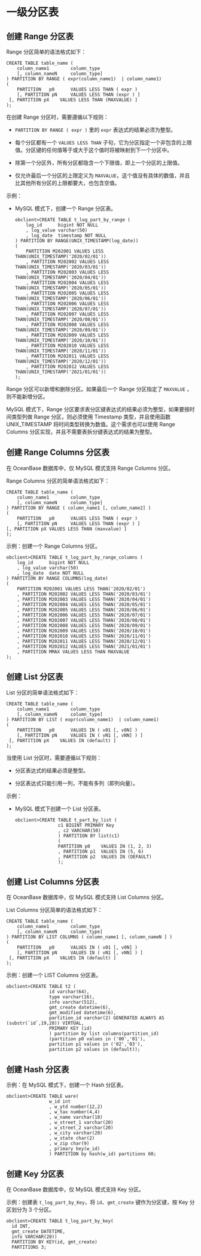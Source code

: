 一级分区表 
==========================



创建 Range 分区表 
---------------------------------

Range 分区简单的语法格式如下：

    CREATE TABLE table_name (
        column_name1        column_type
        [, column_nameN     column_type]
    ) PARTITION BY RANGE ( expr(column_name1)  | column_name1)
    (
        PARTITION   p0      VALUES LESS THAN ( expr )
        [, PARTITION pN     VALUES LESS THAN (expr ) ]
     [, PARTITION pX    VALUES LESS THAN (MAXVALUE) ]
    );



在创建 Range 分区时，需要遵循以下规则：

* `PARTITION BY RANGE ( expr )` 里的 `expr` 表达式的结果必须为整型。

  

* 每个分区都有一个 `VALUES LESS THAN` 子句，它为分区指定一个非包含的上限值。分区键的任何值等于或大于这个值时将被映射到下一个分区中。

  

* 除第一个分区外，所有分区都隐含一个下限值，即上一个分区的上限值。

  

* 仅允许最后一个分区的上限定义为 `MAXVALUE`，这个值没有具体的数值，并且比其他所有分区的上限都要大，也包含空值。

  




示例：

* MySQL 模式下，创建一个 Range 分区表。

      obclient>CREATE TABLE t_log_part_by_range (
          log_id      bigint NOT NULL 
          , log_value varchar(50)
          , log_date  timestamp NOT NULL  
      ) PARTITION BY RANGE(UNIX_TIMESTAMP(log_date)) 
      (
          PARTITION M202001 VALUES LESS THAN(UNIX_TIMESTAMP('2020/02/01'))
          , PARTITION M202002 VALUES LESS THAN(UNIX_TIMESTAMP('2020/03/01'))
          , PARTITION M202003 VALUES LESS THAN(UNIX_TIMESTAMP('2020/04/01'))
          , PARTITION M202004 VALUES LESS THAN(UNIX_TIMESTAMP('2020/05/01'))
          , PARTITION M202005 VALUES LESS THAN(UNIX_TIMESTAMP('2020/06/01'))
          , PARTITION M202006 VALUES LESS THAN(UNIX_TIMESTAMP('2020/07/01'))
          , PARTITION M202007 VALUES LESS THAN(UNIX_TIMESTAMP('2020/08/01'))
          , PARTITION M202008 VALUES LESS THAN(UNIX_TIMESTAMP('2020/09/01'))
          , PARTITION M202009 VALUES LESS THAN(UNIX_TIMESTAMP('2020/10/01'))
          , PARTITION M202010 VALUES LESS THAN(UNIX_TIMESTAMP('2020/11/01'))
          , PARTITION M202011 VALUES LESS THAN(UNIX_TIMESTAMP('2020/12/01'))
          , PARTITION M202012 VALUES LESS THAN(UNIX_TIMESTAMP('2021/01/01'))
      );

  




Range 分区可以新增和删除分区。如果最后一个 Range 分区指定了 `MAXVALUE` ，则不能新增分区。

MySQL 模式下，Range 分区要求表分区键表达式的结果必须为整型，如果要按时间类型列做 Range 分区，则必须使用 Timestamp 类型，并且使用函数 UNIX_TIMESTAMP 将时间类型转换为数值。这个需求也可以使用 Range Columns 分区实现，并且不需要表拆分键表达式的结果为整型。

创建 Range Columns 分区表 
-----------------------------------------

在 OceanBase 数据库中，仅 MySQL 模式支持 Range Columns 分区。

Range Columns 分区的简单语法格式如下：

    CREATE TABLE table_name (
        column_name1        column_type
        [, column_nameN     column_type]
    ) PARTITION BY RANGE ( column_name1 [, column_name2] )
    (
        PARTITION   p0      VALUES LESS THAN ( expr )
        [, PARTITION pN     VALUES LESS THAN (expr ) ]
    [, PARTITION pX VALUES LESS THAN (maxvalue) ]
    );



示例：创建一个 Range Columns 分区。

    obclient>CREATE TABLE t_log_part_by_range_columns (
        log_id      bigint NOT NULL 
        , log_value varchar(50)
        , log_date  date NOT NULL  
    ) PARTITION BY RANGE COLUMNS(log_date) 
    (
        PARTITION M202001 VALUES LESS THAN('2020/02/01')
        , PARTITION M202002 VALUES LESS THAN('2020/03/01')
        , PARTITION M202003 VALUES LESS THAN('2020/04/01')
        , PARTITION M202004 VALUES LESS THAN('2020/05/01')
        , PARTITION M202005 VALUES LESS THAN('2020/06/01')
        , PARTITION M202006 VALUES LESS THAN('2020/07/01')
        , PARTITION M202007 VALUES LESS THAN('2020/08/01')
        , PARTITION M202008 VALUES LESS THAN('2020/09/01')
        , PARTITION M202009 VALUES LESS THAN('2020/10/01')
        , PARTITION M202010 VALUES LESS THAN('2020/11/01')
        , PARTITION M202011 VALUES LESS THAN('2020/12/01')
        , PARTITION M202012 VALUES LESS THAN('2021/01/01')
        , PARTITION MMAX VALUES LESS THAN MAXVALUE
    );



创建 List 分区表 
--------------------------------

List 分区的简单语法格式如下：

    CREATE TABLE table_name (
        column_name1        column_type
        [, column_nameN     column_type]
    ) PARTITION BY LIST ( expr(column_name1)  | column_name1)
    (
        PARTITION   p0      VALUES IN ( v01 [, v0N] )
        [, PARTITION pN     VALUES IN ( vN1 [, vNN] ) ]
     [, PARTITION pX    VALUES IN (default) ]
    );



当使用 List 分区时，需要遵循以下规则：

* 分区表达式的结果必须是整型。

  

* 分区表达式只能引用一列，不能有多列（即列向量）。

  




示例：

* MySQL 模式下创建一个 List 分区表。

      obclient>CREATE TABLE t_part_by_list ( 
                      c1 BIGINT PRIMARY Key
                      , c2 VARCHAR(50)
                      ) PARTITION BY list(c1) 
                      ( 
                      PARTITION p0    VALUES IN (1, 2, 3)
                      , PARTITION p1  VALUES IN (5, 6)
                      , PARTITION p2  VALUES IN (DEFAULT)
                      );

  




创建 List Columns 分区表 
----------------------------------------

在 OceanBase 数据库中，仅 MySQL 模式支持 List Columns 分区。

List Columns 分区简单的语法格式如下：

    CREATE TABLE table_name (
        column_name1        column_type
        [, column_nameN     column_type]
    ) PARTITION BY LIST COLUMNS ( column_name1 [, column_nameN ] )
    (
        PARTITION   p0      VALUES IN ( v01 [, v0N] )
        [, PARTITION pN     VALUES IN ( vN1 [, vNN] ) ]
     [, PARTITION pX    VALUES IN (default) ]
    );



示例：创建一个 LIST Columns 分区表。

    obclient>CREATE TABLE t2 (
                    id varchar(64),
                    type varchar(16),
                    info varchar(512),
                    gmt_create datetime(6),
                    gmt_modified datetime(6),
                    partition_id varchar(2) GENERATED ALWAYS AS (substr(`id`,19,20)) VIRTUAL,
                    PRIMARY KEY (id)
                    ) partition by list columns(partition_id)
                    (partition p0 values in ('00','01'),
                    partition p1 values in ('02','03'),
                    partition p2 values in (default));



创建 Hash 分区表 
--------------------------------

示例：在 MySQL 模式下，创建一个 Hash 分区表。

    obclient>CREATE TABLE ware(
                    w_id int
                    , w_ytd number(12,2)
                    , w_tax number(4,4)
                    , w_name varchar(10)
                    , w_street_1 varchar(20)
                    , w_street_2 varchar(20)
                    , w_city varchar(20)
                    , w_state char(2)
                    , w_zip char(9)
                    , primary key(w_id)
                    ) PARTITION by hash(w_id) partitions 60;



创建 Key 分区表 
-------------------------------

在 OceanBase 数据库中，仅 MySQL 模式支持 Key 分区。

示例：创建表 `t_log_part_by_Key`，将 `id`、`gmt_create` 键作为分区键，按 Key 分区划分为 3 个分区。

    obclient>CREATE TABLE t_log_part_by_key(
      id INT, 
      gmt_create DATETIME, 
      info VARCHAR(20))
      PARTITION BY KEY(id, gmt_create)
      PARTITIONS 3;


